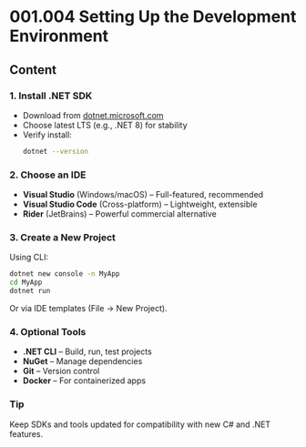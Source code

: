 # 001.004 Setting Up the Development Environment

## Content

### 1. Install .NET SDK
- Download from [dotnet.microsoft.com](https://dotnet.microsoft.com/download)
- Choose latest LTS (e.g., .NET 8) for stability
- Verify install:  
  ```bash
  dotnet --version
  ```

### 2. Choose an IDE

* **Visual Studio** (Windows/macOS) – Full-featured, recommended
* **Visual Studio Code** (Cross-platform) – Lightweight, extensible
* **Rider** (JetBrains) – Powerful commercial alternative

### 3. Create a New Project

Using CLI:

```bash
dotnet new console -n MyApp
cd MyApp
dotnet run
```

Or via IDE templates (File → New Project).

### 4. Optional Tools

* **.NET CLI** – Build, run, test projects
* **NuGet** – Manage dependencies
* **Git** – Version control
* **Docker** – For containerized apps

### Tip

Keep SDKs and tools updated for compatibility with new C# and .NET features.

